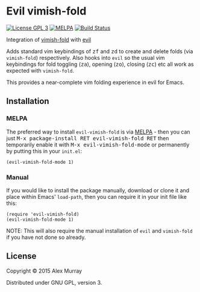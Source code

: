 # Evil vimish-fold

[![License GPL 3](https://img.shields.io/badge/license-GPL_3-green.svg)](http://www.gnu.org/licenses/gpl-3.0.txt)
[![MELPA](http://melpa.org/packages/evil-vimish-fold-badge.svg)](http://melpa.org/#/evil-vimish-fold)
[![Build Status](https://travis-ci.org/alexmurray/evil-vimish-fold.svg?branch=master)](https://travis-ci.org/alexmurray/evil-vimish-fold)

Integration of [vimish-fold](https://github.com/mrkkrp/vimish-fold) with [evil](https://bitbucket.org/lyro/evil/wiki/Home)

Adds standard vim keybindings of <kbd>zf</kbd> and <kbd>zd</kbd> to create and delete folds (via
`vimish-fold`) respectively. Also hooks into `evil` so the usual vim
keybindings for fold toggling (<kbd>za</kbd>), opening (<kbd>zo</kbd>), closing (<kbd>zc</kbd>) etc all work as expected with `vimish-fold`.

This provides a near-complete vim folding experience in evil for Emacs.


## Installation

### MELPA

The preferred way to install `evil-vimish-fold` is via
[MELPA](http://melpa.org) - then you can just <kbd>M-x package-install
RET evil-vimish-fold RET</kbd> then temporarily enable it with
<kbd>M-x evil-vimish-fold-mode</kbd> or permanently by putting this in
your `init.el`:

```emacs-lisp
(evil-vimish-fold-mode 1)
```
### Manual

If you would like to install the package manually, download or clone it and
place within Emacs' `load-path`, then you can require it in your init file like
this:

```emacs-lisp
(require 'evil-vimish-fold)
(evil-vimish-fold-mode 1)
```

NOTE: This will also require the manual installation of `evil` and `vimish-fold`
if you have not done so already.

## License

Copyright © 2015 Alex Murray

Distributed under GNU GPL, version 3.
